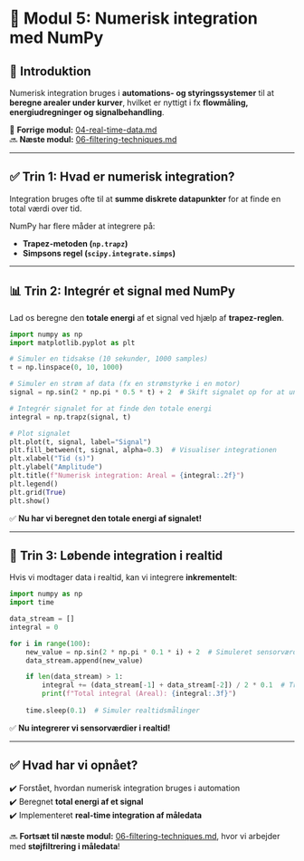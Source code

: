# 🔄 Modul 5: Numerisk integration med NumPy

## 📌 **Introduktion**
Numerisk integration bruges i **automations- og styringssystemer** til at **beregne arealer under kurver**, hvilket er nyttigt i fx **flowmåling, energiudregninger og signalbehandling**.

🔗 **Forrige modul:** [04-real-time-data.md](04-real-time-data.md)  
🔜 **Næste modul:** [06-filtering-techniques.md](06-filtering-techniques.md)  

---

## ✅ **Trin 1: Hvad er numerisk integration?**
Integration bruges ofte til at **summe diskrete datapunkter** for at finde en total værdi over tid.

NumPy har flere måder at integrere på:
- **Trapez-metoden (`np.trapz`)**  
- **Simpsons regel (`scipy.integrate.simps`)**  

---

## 📊 **Trin 2: Integrér et signal med NumPy**

Lad os beregne den **totale energi** af et signal ved hjælp af **trapez-reglen**.

```python
import numpy as np
import matplotlib.pyplot as plt

# Simuler en tidsakse (10 sekunder, 1000 samples)
t = np.linspace(0, 10, 1000)

# Simuler en strøm af data (fx en strømstyrke i en motor)
signal = np.sin(2 * np.pi * 0.5 * t) + 2  # Skift signalet op for at undgå negative værdier

# Integrér signalet for at finde den totale energi
integral = np.trapz(signal, t)

# Plot signalet
plt.plot(t, signal, label="Signal")
plt.fill_between(t, signal, alpha=0.3)  # Visualiser integrationen
plt.xlabel("Tid (s)")
plt.ylabel("Amplitude")
plt.title(f"Numerisk integration: Areal = {integral:.2f}")
plt.legend()
plt.grid(True)
plt.show()
```

✅ **Nu har vi beregnet den totale energi af signalet!**  

---

## 🔢 **Trin 3: Løbende integration i realtid**
Hvis vi modtager data i realtid, kan vi integrere **inkrementelt**:

```python
import numpy as np
import time

data_stream = []
integral = 0

for i in range(100):
    new_value = np.sin(2 * np.pi * 0.1 * i) + 2  # Simuleret sensorværdi
    data_stream.append(new_value)

    if len(data_stream) > 1:
        integral += (data_stream[-1] + data_stream[-2]) / 2 * 0.1  # Trapez-metoden
        print(f"Total integral (Areal): {integral:.3f}")
    
    time.sleep(0.1)  # Simuler realtidsmålinger
```

✅ **Nu integrerer vi sensorværdier i realtid!**  

---

## ✅ **Hvad har vi opnået?**
✔️ Forstået, hvordan numerisk integration bruges i automation  
✔️ Beregnet **total energi af et signal**  
✔️ Implementeret **real-time integration af måledata**  

🔜 **Fortsæt til næste modul:** [06-filtering-techniques.md](06-filtering-techniques.md), hvor vi arbejder med **støjfiltrering i måledata**!  
